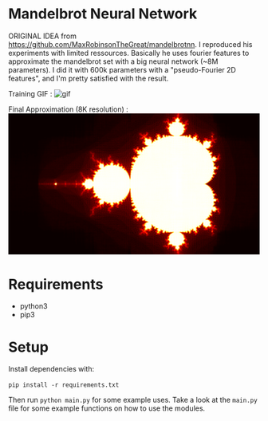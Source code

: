 # Mandelbrot Neural Network

ORIGINAL IDEA from https://github.com/MaxRobinsonTheGreat/mandelbrotnn.
I reproduced his experiments with limited ressources. Basically he uses fourier features to approximate the mandelbrot set with a big neural network (~8M parameters). I did it with 600k parameters with a "pseudo-Fourier 2D features", and I'm pretty satisfied with the result.

Training GIF :
![gif](videos/PseudoFourier2D.gif)

Final Approximation (8K resolution) :
![img](captures/images/PseudoFourier2D.png)

# Requirements
- python3
- pip3

# Setup
Install dependencies with:

`pip install -r requirements.txt`

Then run `python main.py` for some example uses. Take a look at the `main.py` file for some example functions on how to use the modules.
